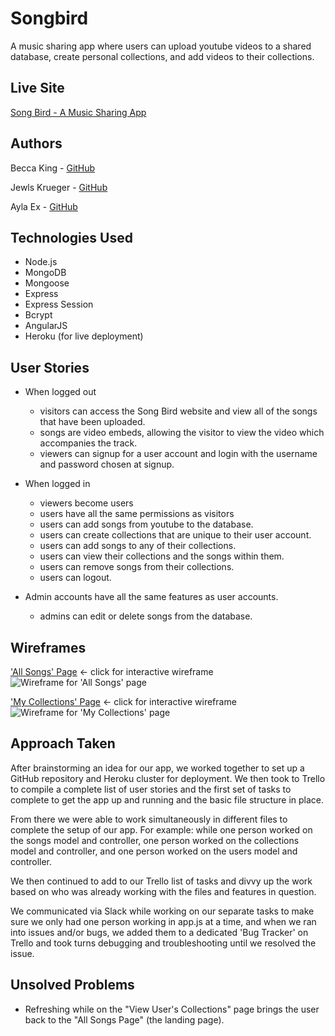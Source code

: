 # Songbird
A music sharing app where users can upload youtube videos to a shared database, create personal collections, and add videos to their collections.

## Live Site
[Song Bird - A Music Sharing App](https://songbirds.herokuapp.com/)

## Authors
Becca King - [GitHub](https://github.com/beccaking)

Jewls Krueger - [GitHub](https://github.com/jewlsrules)

Ayla Ex - [GitHub](https://github.com/aylaex)

## Technologies Used
* Node.js
* MongoDB
* Mongoose
* Express
* Express Session
* Bcrypt
* AngularJS
* Heroku (for live deployment)


## User Stories
* When logged out
    * visitors can access the Song Bird website and view all of the songs that have been uploaded.
    * songs are video embeds, allowing the visitor to view the video which accompanies the track.
    * viewers can signup for a user account and login with the username and password chosen at signup.
* When logged in
    * viewers become users
    * users have all the same permissions as visitors
    * users can add songs from youtube to the database.
    * users can create collections that are unique to their user account.
    * users can add songs to any of their collections.
    * users can view their collections and the songs within them.
    * users can remove songs from their collections.
    * users can logout.

* Admin accounts have all the same features as user accounts.
    * admins can edit or delete songs from the database.

## Wireframes
['All Songs' Page](https://wireframe.cc/Ka4dIS) <- click for interactive wireframe
![Wireframe for 'All Songs' page](https://i.imgur.com/7E8ZboD.png)

['My Collections' Page](https://wireframe.cc/DpzAGK) <- click for interactive wireframe
![Wireframe for 'My Collections' page](https://i.imgur.com/KoutfYE.png)

## Approach Taken
After brainstorming an idea for our app, we worked together to set up a GitHub repository and Heroku cluster for deployment. We then took to Trello to compile a complete list of user stories and the first set of tasks to complete to get the app up and running and the basic file structure in place.

From there we were able to work simultaneously in different files to complete the setup of our app. For example: while one person worked on the songs model and controller, one person worked on the collections model and controller, and one person worked on the users model and controller.

We then continued to add to our Trello list of tasks and divvy up the work based on who was already working with the files and features in question.

We communicated via Slack while working on our separate tasks to make sure we only had one person working in app.js at a time, and when we ran into issues and/or bugs, we added them to a dedicated 'Bug Tracker' on Trello and took turns debugging and troubleshooting until we resolved the issue.

## Unsolved Problems
* Refreshing while on the "View User's Collections" page brings the user back to the "All Songs Page" (the landing page).
